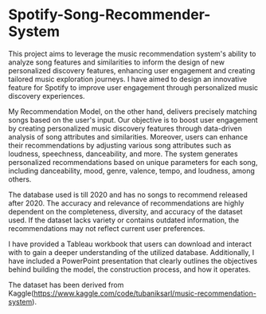 # Spotify-Song-Recommender-System

This project aims to leverage the music recommendation system's ability to analyze song features and similarities to inform the design of new personalized discovery features, enhancing user engagement and creating tailored music exploration journeys. I have aimed to design an innovative feature for Spotify to improve user engagement through personalized music discovery experiences. 

My Recommendation Model, on the other hand, delivers precisely matching songs based on the user's input. Our objective is to boost user engagement by creating personalized music discovery features through data-driven analysis of song attributes and similarities. Moreover, users can enhance their recommendations by adjusting various song attributes such as loudness, speechness, danceability, and more. The system generates personalized recommendations based on unique parameters for each song, including danceability, mood, genre, valence, tempo, and loudness, among others.

The database used is till 2020 and has no songs to recommend released after 2020. The accuracy and relevance of recommendations are highly dependent on the completeness, diversity, and accuracy of the dataset used. If the dataset lacks variety or contains outdated information, the recommendations may not reflect current user preferences.

I have provided a Tableau workbook that users can download and interact with to gain a deeper understanding of the utilized database. Additionally, I have included a PowerPoint presentation that clearly outlines the objectives behind building the model, the construction process, and how it operates.

The dataset has been derived from Kaggle(https://www.kaggle.com/code/tubaniksarl/music-recommendation-system).
